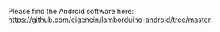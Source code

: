 Please find the Android software here: https://github.com/eigenein/lamborduino-android/tree/master.
